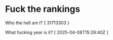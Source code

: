 # Fuck the rankings

Who the hell am I?
{ 31713303 }

What fucking year is it?
[ 2025-04-08T15:26:40Z ]
